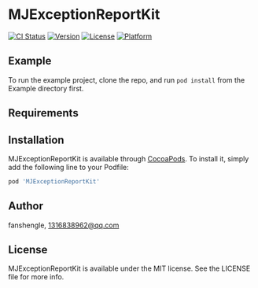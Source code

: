 # MJExceptionReportKit

[![CI Status](https://img.shields.io/travis/fanshengle/MJExceptionReportKit.svg?style=flat)](https://travis-ci.org/fanshengle/MJExceptionReportKit)
[![Version](https://img.shields.io/cocoapods/v/MJExceptionReportKit.svg?style=flat)](https://cocoapods.org/pods/MJExceptionReportKit)
[![License](https://img.shields.io/cocoapods/l/MJExceptionReportKit.svg?style=flat)](https://cocoapods.org/pods/MJExceptionReportKit)
[![Platform](https://img.shields.io/cocoapods/p/MJExceptionReportKit.svg?style=flat)](https://cocoapods.org/pods/MJExceptionReportKit)

## Example

To run the example project, clone the repo, and run `pod install` from the Example directory first.

## Requirements

## Installation

MJExceptionReportKit is available through [CocoaPods](https://cocoapods.org). To install
it, simply add the following line to your Podfile:

```ruby
pod 'MJExceptionReportKit'
```

## Author

fanshengle, 1316838962@qq.com

## License

MJExceptionReportKit is available under the MIT license. See the LICENSE file for more info.
